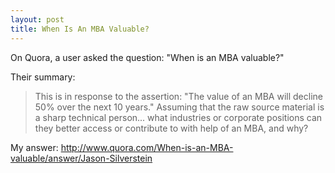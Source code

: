 ```yaml
---
layout: post
title: When Is An MBA Valuable?
---
```


On Quora, a user asked the question: "When is an MBA valuable?"

Their summary:

> This is in response to the assertion: "The value of an MBA will decline 50% over the next 10 years."
> Assuming that the raw source material is a sharp technical person... what industries or corporate positions can they better access or contribute to with help of an MBA, and why?

My answer: http://www.quora.com/When-is-an-MBA-valuable/answer/Jason-Silverstein
